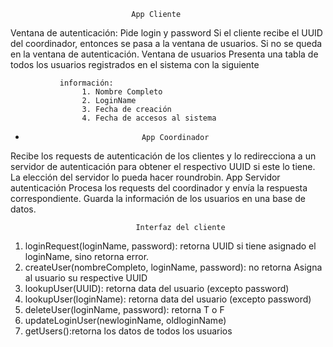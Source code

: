                               App Cliente
Ventana de autenticación: Pide login y password
Si el cliente recibe el UUID del coordinador, entonces se pasa a la ventana de usuarios. Si
no se queda en la ventana de autenticación.
Ventana de usuarios
Presenta una tabla de todos los usuarios registrados en el sistema con la siguiente
               
               información:
                    1. Nombre Completo
                    2. LoginName
                    3. Fecha de creación
                    4. Fecha de accesos al sistema
 
-                                
                                App Coordinador
Recibe los requests de autenticación de los clientes y lo redirecciona a un servidor de
autenticación para obtener el respectivo UUID si este lo tiene. La elección del servidor lo
pueda hacer roundrobin.
                                App Servidor autenticación
Procesa los requests del coordinador y envía la respuesta correspondiente. Guarda la
información de los usuarios en una base de datos.

                                Interfaz del cliente
1. loginRequest(loginName, password): retorna UUID si tiene asignado el loginName,
sino retorna error.
2. createUser(nombreCompleto, loginName, password): no retorna
Asigna al usuario su respective UUID
3. lookupUser(UUID): retorna data del usuario (excepto password)
4. lookupUser(loginName): retorna data del usuario (excepto password)
5. deleteUser(loginName, password): retorna T o F
6. updateLoginUser(newloginName, oldloginName)
7. getUsers():retorna los datos de todos los usuarios
